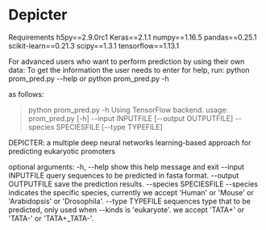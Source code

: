 # Depicter
Requirements
 h5py==2.9.0rc1
 Keras==2.1.1
 numpy==1.16.5
 pandas==0.25.1
 scikit-learn==0.21.3
 scipy==1.3.1
 tensorflow==1.13.1


For advanced users who want to perform prediction by using their own data:
 To get the information the user needs to enter for help, run:
    python prom_pred.py --help
 or
    python prom_pred.py -h
   
as follows:

>python prom_pred.py -h
Using TensorFlow backend.
usage: prom_pred.py [-h] --input INPUTFILE [--output OUTPUTFILE]  --species SPECIESFILE [--type TYPEFILE]

DEPICTER: a multiple deep neural networks learning-based approach for predicting eukaryotic promoters

optional arguments:
  -h, --help            show this help message and exit
  --input INPUTFILE     query sequences to be predicted in fasta format.
  --output OUTPUTFILE   save the prediction results.
  --species SPECIESFILE
                        --species indicates the specific species, 
                        currently we accept 'Human' or
                        'Mouse' or 'Arabidopsis' or 'Drosophila'.
  --type TYPEFILE       sequences type that to be predicted, only used when
                        --kinds is 'eukaryote'. we accept 'TATA+' or 'TATA-'
                        or 'TATA+_TATA-'.
